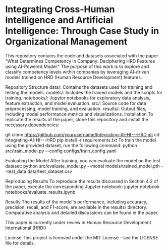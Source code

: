 # Integrating Cross-Human Intelligence and Artificial Intelligence: Through Case Study in Organizational Management

This repository contains the code and datasets associated with the paper "What Determines Competency in Company: Deciphering HRD Features using AI-Powered Model." The purpose of this work is to explore and classify competency levels within companies by leveraging AI-driven models trained on HRD (Human Resource Development) features.

Repository Structure
data/: Contains the datasets used for training and testing the models.
models/: Includes the trained models and the scripts for training.
notebooks/: Jupyter notebooks for exploratory data analysis, feature extraction, and model evaluation.
src/: Source code for data preprocessing, model training, and evaluation.
results/: Output files, including model performance metrics and visualizations.
Installation
To replicate the results of the paper, clone this repository and install the necessary dependencies:

git clone https://github.com/yourusername/Integrating-AI-HI---HRD.git
cd Integrating-AI-HI---HRD
pip install -r requirements.txt
To train the model using the provided dataset, run the following command:
python src/train_model.py --config configs/train_config.yaml

Evaluating the Model
After training, you can evaluate the model on the test dataset: python src/evaluate_model.py --model models/trained_model.pth --test_data data/test_dataset.csv

Reproducing Results
To reproduce the results discussed in Section 4.2 of the paper, execute the corresponding Jupyter notebook: jupyter notebook notebooks/evaluate_results.ipynb

Results
The results of the model's performance, including accuracy, precision, recall, and F1-score, are available in the results/ directory. Comparative analysis and detailed discussions can be found in the paper.

This paper is currently under review in Human Resource Development International (HRDI)

License
This project is licensed under the MIT License - see the LICENSE file for details.
